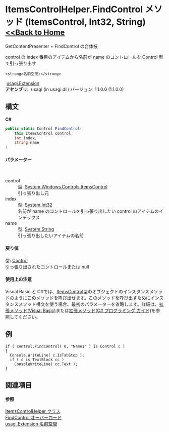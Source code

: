 # ItemsControlHelper.FindControl メソッド (ItemsControl, Int32, String)<small>[<<Back to Home](https://github.com/usagi/usagi.cs/blob/master/Help/Home.md)</small> 

GetContentPresenter + FindControl の合体技 

control の index 番目のアイテムから名前が name のコントロールを Control 型で引っ張り出す


    <strong>名前空間:</strong>
&nbsp;<a href="N_usagi_Extension.md">usagi.Extension</a><br /><strong>アセンブリ:</strong>
&nbsp;usagi (in usagi.dll) バージョン: 1.1.0.0 (1.1.0.0)

## 構文

**C#**<br />
``` C#
public static Control FindControl(
	this ItemsControl control,
	int index,
	string name
)
```


#### パラメーター
&nbsp;<dl><dt>control</dt><dd>型: <a href="http://msdn2.microsoft.com/ja-jp/library/ms611045" target="_blank">System.Windows.Controls.ItemsControl</a><br />引っ張り出し元</dd><dt>index</dt><dd>型: <a href="http://msdn2.microsoft.com/ja-jp/library/td2s409d" target="_blank">System.Int32</a><br />名前が name のコントロールを引っ張り出したい control のアイテムのインデックス</dd><dt>name</dt><dd>型: <a href="http://msdn2.microsoft.com/ja-jp/library/s1wwdcbf" target="_blank">System.String</a><br />引っ張り出したいアイテムの名前</dd></dl>

#### 戻り値
型: <a href="http://msdn2.microsoft.com/ja-jp/library/ms609826" target="_blank">Control</a><br />引っ張り出されたコントロールまたは null

#### 使用上の注意
Visual Basic と C#では、<a href="http://msdn2.microsoft.com/ja-jp/library/ms611045" target="_blank">ItemsControl</a>型のオブジェクトのインスタンスメソッドのようにこのメソッドを呼び出せます。このメソッドを呼び出すためにインスタンスメソッド構文を使う場合、最初のパラメーターを省略します。詳細は、<a href="http://msdn.microsoft.com/ja-jp/library/bb384936.aspx" target="_blank">拡張メソッド(Visual Basic)</a>または<a href="http://msdn.microsoft.com/ja-jp/library/bb383977.aspx" target="_blank">拡張メソッド(C# プログラミング ガイド)</a>を参照してください。

## 例

```
if ( control.FindControl( 0, "Name1" ) is Control c )
{
  Console.WriteLine( c.IsTabStop );
  if ( c is TextBlock cc )
    ConsoleWriteLine( cc.Text );
}
```


## 関連項目


#### 参照
<a href="T_usagi_Extension_ItemsControlHelper.md">ItemsControlHelper クラス</a><br /><a href="Overload_usagi_Extension_ItemsControlHelper_FindControl.md">FindControl オーバーロード</a><br /><a href="N_usagi_Extension.md">usagi.Extension 名前空間</a><br />